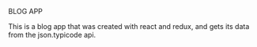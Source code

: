 BLOG APP

This is a blog app that was created with react and redux, and gets its data from the json.typicode api.
